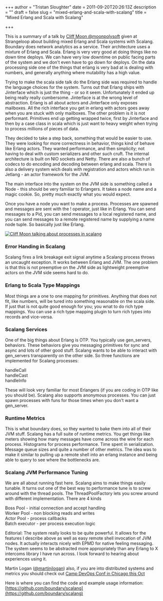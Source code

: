 +++
author = "Tristan Sloughter"
date = 2011-09-20T20:26:13Z
description = ""
draft = false
slug = "mixed-erlang-and-scala-with-scalang"
title = "Mixed Erlang and Scala with Scalang"

+++

This is a summary of a talk by [Cliff Moon @moonpolysoft](http://twitter.com/moonpolysoft) given at Strangeloop about building mixed Erlang and Scala systems with Scalang. Boundary does network analytics as a service. Their architecture uses a mixture of Erlang and Scala. Erlang is very very good at doing things like no down time deploys. We can have very low downtime on public facing parts of the system and we don't even have to go down for deploys. On the data processing side one of the things that erlang is very bad at is dealing with numbers, and generally anything where mutability has a high value.   
  
Trying to make the scala side talk do the Erlang side was required to handle the language choices for the system. Turns out that Erlang ships with Jinterface which is just the thing - or so it seem. Unfortunately it ended up being really really cumbersome. Jinterface is at the wrong level of abstraction. Erlang is all about actors and Jinterface only exposes mailboxes. All the rich interface you get in erlang with actors goes away when you are stuck with only mailboxes. The other problem is it is not performant. Primitives end up getting wrapped twice, first by Jinterface and then by a case class in scala which is just want to heavy weight when trying to process millions of pieces of data.   
  
They decided to take a step back, something that would be easier to use. They were looking for more correctness in behavior, things kind of behave like Erlang actors. They wanted performance, and then simplicity; not having to deal with custom serializers and other such cruft. The internal architecture is built on NIO sockets and Netty. There are also a bunch of codecs to do encoding and decoding between erlang and scala. There is also a delivery system wich deals with registration and actors which run in Jetlang - an actor framework for the JVM.  
  
The main interface into the system on the JVM side is something called a Node - this should be very familiar to Erlangers. It takes a node name and a magic cookie. So, pretty much exactly what you would expect.   
  
Once you have a node you want to make a process. Processes are spawned and messages are sent with the ! operator, just like in Erlang. You can send messages to a Pid, you can send messages to a local registered name, and you can send messages to a remote registered name by supplying a name node tuple. So basically just like Erlang.   
  
[![Cliff Moon talking about processes in scalang](http://erlware.files.wordpress.com/2011/09/scalang_processes.jpg "scalang_processes")](http://erlware.files.wordpress.com/2011/09/scalang_processes.jpg)  
  
### Error Handing in Scalang  
  
Scalang fires a link breakage exit signal anytime a Scalang process throws an uncaught exception. It works between Erlang and JVM. The one problem is that this is not preemptive on the JVM side as lightweight preemptive actors on the JVM side seems hard to do.   
  
### Erlang to Scala Type Mappings  
  
Most things are a one to one mapping for primitives. Anything that does not fit, like numbers, will be tured into something reasonable on the scala side. If just that is not quite good enough for you; you wnat to do rich type mappings. You can use a rich type mapping plugin to turn rich types into records and vice-versa.   
  
### Scalang Services  
  
One of the big things about Erlang is OTP. You typically use gen_servers, behaviors. These behaviors give you messaging primitives for sync and async and lots of other good stuff. Scalang wants to be able to interact with gen_servers transparently on the other side. So three functions are implemented for Scalang processes:  
  
handleCall  
handleCast  
handleInfo  
  
These will look very familiar for most Erlangers (if you are coding in OTP like you should be). Scalang also supports anonymous processes. You can just spawn processes with funs for those times when you don't want a gen_server.   
  
### Runtime Metrics  
  
This is what boundary does, so they wanted to bake them into all of their JVM stuff. Scalang has a full suite of runtime metrics. You get things like meters showing how many messages have come across the wire for each process. Histograms for process performance. Time spent in serialization. Message queue sizes and quite a number of other metrics. The idea was to make it similar to pulling up a remote shell into an erlang instance and being able to query to see where the bottlenecks are.   
  
### Scalang JVM Performance Tuning  
  
We are all about running fast here. Scalang aims to make things easily tunable. It turns out one of the best way to performance tune is to screw around with the thread pools. The ThreadPoolFactory lets you screw around with different implementation. There are 4 kinds  
  
Boss Pool - initial connection and accept handling  
Worker Pool - non blocking reads and writes  
Actor Pool - process callbacks   
Batch executor - per process execution logic  
  
Editorial: The system really looks to be quite powerful. It allows for the features I describe above as well as easy remote shell invocation of JVM nodes. It actually interacts nicely with EPMD for native feeling messaging. The system seems to be abstracted more appropriately than any Erlang to X intercoms library I have run across. I look forward to hearing about experiences using it.   
  
Martin Logan ([@martinjlogan](http://twitter.com/martinjlogan)) also, if you are into distributed systems and metrics you should check out [Camp DevOps Conf in Chicago this Oct](http://campdevops.com)  
  
Here is where you can find the code and example usage information: [https://github.com/boundary/scalang](https://github.com/boundary/scalang)

